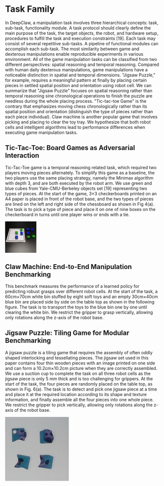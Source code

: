 # Task Family

In DeepClaw, a manipulation task involves three hierarchical concepts: task, sub-task, functionality module. A task protocol should clearly define the main purpose of the task, the target objects, the robot, and hardware setup, procedures to fulfill the task and execution constraints [19]. Each task may consist of several repetitive sub-tasks. A pipeline of functional modules can accomplish each sub-task. The most similarity between game and dexterous manipulations enable reproducible experiments in various environment. All of the game manipulation tasks can be classified from two different perspectives: spatial reasoning and temporal reasoning. Compared with human daily dexterous manipulations, game manipulations have a noticeable distinction in spatial and temporal dimensions. "Jigsaw Puzzle," for example, requires a meaningful pattern at finally by placing certain pieces in settled spatial position and orientation using robot cell. We can summarize that "Jigsaw Puzzle" focuses on spatial reasoning rather than temporal reasoning sine chronological operations to finish the puzzle are needless during the whole placing process. "Tic-tac-toe Game" is the contrary that emphasizes moving chess chronologically rather than its spatial position and orientation (distinguish the type of pieces rather than each piece individual). Claw machine is another popular game that involves picking and placing to clear the toy tray. We hypothesize that both robot cells and intelligent algorithms lead to performance differences when executing game manipulation tasks.  

## Tic-Tac-Toe: Board Games as Adversarial Interaction

Tic-Tac-Toe game is a temporal reasoning related task, which required two players moving pieces alternately. To simplify this game as a baseline, the two players use the same placing strategy, namely the Minimax algorithm with depth 3, and are both executed by the robot arm. We use green and blue cubes from Yale-CMU-Berkeley objects set [19] representing two types of pieces. At the start of the game, 3×3 checkerboards printed on an A4 paper is placed in front of the robot base, and the two types of pieces are lined on the left and right side of the chessboard as shown in Fig 4(a). The task is to pick a type of piece and place it on one of nine boxes on the checkerboard in turns until one player wins or ends with a tie.

<img src="asset/TictactoeObject.jpg" style="zoom:10%;" />

## Claw Machine: End-to-End Manipulation Benchmarking

This benchmark measures the performance of a learned policy for predicting robust grasps over different robot cells. At the start of the task, a 60cm×70cm white bin stuffed by eight soft toys and an empty 30cm×40cm blue bin are placed side by side on the table top as shown in the following figure. The task is to transport the toys to the blue bin one by one until clearing the white bin. We restrict the gripper to grasp vertically, allowing only rotations along the z-axis of the robot base. 

## Jigsaw Puzzle: Tiling Game for Modular Benchmarking

A jigsaw puzzle is a tiling game that requires the assembly of often oddly shaped interlocking and tessellating pieces. The jigsaw set used in this paper contains four thin wooden pieces with an image printed on one side and can form a 10.2cm×10.2cm picture when they are correctly assembled. We use a suction cup to complete the task on all three robot cells as the jigsaw piece is only 5 mm thick and is too challenging for grippers. At the start of the task, the four pieces are randomly placed on the table top, as shown in Fig. 6(a). The task is to detect and pick one jigsaw piece at a time and place it at the required location according to its shape and texture information, and finally assemble all the four pieces into one whole piece. We restrict the gripper to pick vertically, allowing only rotations along the z-axis of the robot base. 

![](asset/JigsawObject.jpg)